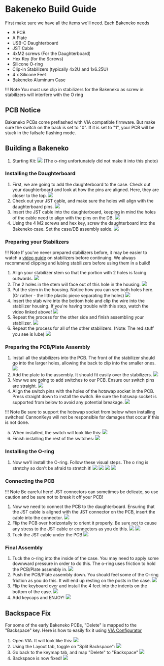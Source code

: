 # Bakeneko Build Guide

First make sure we have all the items we'll need.
Each Bakeneko needs

* A PCB
* A Plate
* USB-C Daughterboard
* JST Cable
* 4xM2 screws (For the Daughterboard)
* Hex Key (for the Screws)
* Silicone O-ring
* Clip-in Stabilizers (typically 4x2U and 1x6.25U)
* 4 x Silicone Feet
* Bakeneko Aluminum Case

!!! Note
    You must use clip in stabilizers for the Bakeneko as screw in stabilizers will interfere with the O ring

## PCB Notice
Bakeneko PCBs come preflashed with VIA compatible firmware. But make sure the switch on the back is set to "0". If it is set to "1", your PCB will be stuck in the failsafe flashing mode.

## Building a Bakeneko
1. Starting Kit:
![](images/bakeneko/01-kit.jpg)
(The o-ring unfortunately did not make it into this photo)

### Installing the Daughterboard
1. First, we are going to add the daughterboard to the case. Check out your daughterboard and look at how the pins are aligned. Here, they are closer to the top.
![](images/bakeneko/02-daughterboard.jpg)
1. Check out your JST cable, and make sure the holes will align with the daughterboard pins.
![](images/bakeneko/03-jstcable.jpg)
1. Insert the JST cable into the daughterboard, keeping in mind the holes of the cable need to align with the pins on the DB.
![](images/bakeneko/04-jstindb.jpg)
1. Using the 4 M2 screws and hex key, screw the daughterboard into the Bakeneko case. Set the case/DB assembly aside.
![](images/bakeneko/05-db-installed.jpg)

### Preparing your Stabilizers

!!! Note
    If you've never prepared stabilizers before, it may be easier to watch a [video guide](https://www.youtube.com/watch?v=usNx1_d0HbQ) on stabilizers before continuing. We always recommend clipping and lubing stabilizers before using them in a build!

1. Align your stabilizer stem so that the portion with 2 holes is facing outwards.
![](images/bakeneko/06-stab-stem.jpg)
1. The 2 holes in the stem will face out of this hole in the housing.
![](images/bakeneko/07-stab-housing.jpg)
1. Put the stem in the housing. Notice how you can see both holes here. (Or rather - the little plastic piece separating the holes)
![](images/bakeneko/08-stem-in-housing.jpg)
1. Insert the stab wire into the bottom hole and clip the wire into the stabilizer housing. If you're having trouble with this step, watch the video linked above!
![](images/bakeneko/09-wire-clipped.jpg)
1. Repeat the process for the other side and finish assembling your stabilizer.
![](images/bakeneko/10-stab-assembled.jpg)
1. Repeat the process for all of the other stabilizers. (Note: The red stuff you see is lube)
![](images/bakeneko/11-all-stabs.jpg)

### Preparing the PCB/Plate Assembly
1. Install all the stabilizers into the PCB. The front of the stabilizer should go into the larger holes, allowing the back to clip into the smaller ones.
![](images/bakeneko/12-stabs-installed.jpg)
1. Add the plate to the assembly. It should fit easily over the stabilizers.
![](images/bakeneko/13-add-plate.jpg)
1. Now we are going to add switches to our PCB. Ensure our switch pins are straight.
![](images/bakeneko/14-straight-pins.jpg)
1. Align the switch pins with the holes of the hotswap socket in the PCB. Press straight down to install the switch. Be sure the hotswap socket is supported from below to avoid any potential breakage.
![](images/bakeneko/15-align-pins.jpg)

!!! Note
    Be sure to support the hotswap socket from below when installing switches! CannonKeys will not be responsible for damages that occur if this is not done.

5. When installed, the switch will look like this:
![](images/bakeneko/16-switch-installed.jpg)
6. Finish installing the rest of the switches:
![](images/bakeneko/17-all-switches.jpg)

### Installing the O-ring
1. Now we'll install the O-ring. Follow these visual steps. The o ring is stretchy so don't be afraid to stretch it!
![](images/bakeneko/18-oring-start.jpg)
![](images/bakeneko/19-oring-align.jpg)
![](images/bakeneko/20-oring-stretch.jpg)
![](images/bakeneko/21-oring-installed.jpg)

### Connecting the PCB

!!! Note
    Be careful here! JST connectors can sometimes be delicate, so use caution and be sure not to break it off your PCB!

1. Now we need to connect the PCB to the daughterboard. Ensuring that the JST cable is aligned with the JST connector on the PCB, insert the cable into the connector.
![](images/bakeneko/22-jst-pcb.jpg)
1. Flip the PCB over horizontally to orient it properly. Be sure not to cause any stress to the JST cable or connectors as you do this.
![](images/bakeneko/23-pcb-flip.jpg)
![](images/bakeneko/24-post-flip.jpg)
1. Tuck the JST cable under the PCB
![](images/bakeneko/25-jst-tuck.jpg)

### Final Assembly
1. Tuck the o-ring into the inside of the case. You may need to apply some downward pressure in order to do this. The o-ring uses friction to hold the PCB/Plate assembly in.
![](images/bakeneko/26-oring-tucked.jpg)
1. Push the PCB/Plate assembly down. You should feel some of the O-ring friction as you do this. It will end up resting on the posts in the case.
![](images/bakeneko/27-pushed-down.jpg)
1. Flip the keyboard over and install the 4 feet into the indents on the bottom of the case.
![](images/bakeneko/28-install-feet.jpg)
1. Add keycaps and ENJOY!
![](images/bakeneko/29-add-keycaps.jpg)

## Backspace Fix
For some of the early Bakeneko PCBs, "Delete" is mapped to the "Backspace" key. Here is how to easily fix it using [VIA Configurator](caniusevia.com)

1. Open VIA. It will look like this:
![](images/bakeneko/via_default.png)
2. Using the Layout tab, toggle on "Split Backspace":
![](images/bakeneko/via_split_layout.png)
3. Go back to the keymap tab, and map "Delete" to "Backspace"
![](images/bakeneko/via_remap.png)
4. Backspace is now fixed!
![](images/bakeneko/via_bs_fixed.png)

